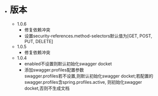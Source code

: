 - # 版本
  - 1.0.6
    - 修复依赖冲突
    - 设置security-references.method-selectors默认值为[GET, POST, PUT, DELETE]
  - 1.0.5
    - 修复依赖冲突
  - 1.0.4
    - enabled不设置则默认初始化swagger docket
    - 添加swagger.profiles配置参数<br>
      swagger.profiles若不设置,则默认初始化swagger docket;若配置的swagger.profiles含spring.profiles.active,
      则初始化swagger docket,否则不生成文档